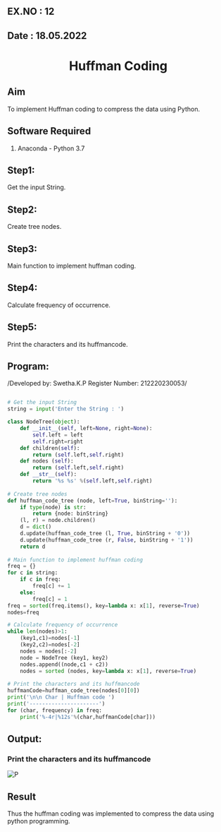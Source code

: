 ## EX.NO : 12
## Date : 18.05.2022
# <p align="center"> Huffman Coding</p>
## Aim
To implement Huffman coding to compress the data using Python.

## Software Required
1. Anaconda - Python 3.7

## Step1:
Get the input String.
## Step2:
Create tree nodes.
## Step3:
Main function to implement huffman coding.
## Step4:
Calculate frequency of occurrence.
## Step5:
Print the characters and its huffmancode.
## Program:
/Developed by: Swetha.K.P
Register Number: 212220230053/

```python

# Get the input String
string = input('Enter the String : ')

class NodeTree(object):
    def __init__(self, left=None, right=None): 
        self.left = left
        self.right=right
    def children(self):
        return (self.left,self.right)
    def nodes (self):
        return (self.left,self.right)
    def __str__(self):
        return '%s %s' %(self.left,self.right)
        
# Create tree nodes
def huffman_code_tree (node, left=True, binString=''):
    if type(node) is str:
        return {node: binString}
    (l, r) = node.children()
    d = dict()
    d.update(huffman_code_tree (l, True, binString + '0'))
    d.update(huffman_code_tree (r, False, binString + '1'))
    return d
    
# Main function to implement huffman coding
freq = {}
for c in string:
    if c in freq:
        freq[c] += 1
    else:
        freq[c] = 1
freq = sorted(freq.items(), key=lambda x: x[1], reverse=True)
nodes=freq

# Calculate frequency of occurrence
while len(nodes)>1:
    (key1,c1)=nodes[-1]
    (key2,c2)=nodes[-2]
    nodes = nodes[:-2]
    node = NodeTree (key1, key2)
    nodes.append((node,c1 + c2))
    nodes = sorted (nodes, key=lambda x: x[1], reverse=True)
    
# Print the characters and its huffmancode
huffmanCode=huffman_code_tree(nodes[0][0])
print('\n\n Char | Huffman code ') 
print('----------------------')
for (char, frequency) in freq:
    print('%-4r|%12s'%(char,huffmanCode[char]))
```
## Output:

### Print the characters and its huffmancode
![P](https://user-images.githubusercontent.com/75235704/174434279-dec5f9f2-1ad7-4a90-b555-47d1cd2ad979.PNG)

## Result
Thus the huffman coding was implemented to compress the data using python programming.
